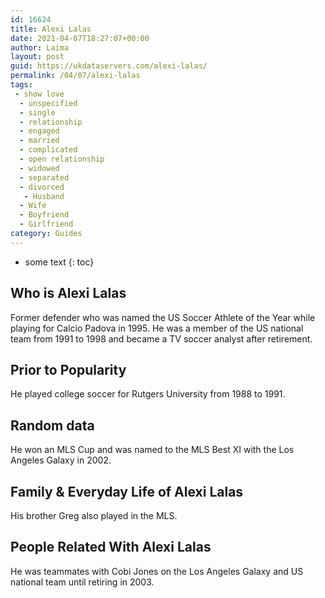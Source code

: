 ```yaml
---
id: 16624
title: Alexi Lalas
date: 2021-04-07T18:27:07+00:00
author: Laima
layout: post
guid: https://ukdataservers.com/alexi-lalas/
permalink: /04/07/alexi-lalas
tags:
 - show love
  - unspecified
  - single
  - relationship
  - engaged
  - married
  - complicated
  - open relationship
  - widowed
  - separated
  - divorced
   - Husband
  - Wife
  - Boyfriend
  - Girlfriend
category: Guides
---
```


* some text
{: toc}


## Who is Alexi Lalas
                  
                  
                  
Former defender who was named the US Soccer Athlete of the Year while playing for Calcio Padova in 1995. He was a member of the US national team from 1991 to 1998 and became a TV soccer analyst after retirement.
                  
              
            
              
            
                
                
                
## Prior to Popularity
                  
                  
                  
He played college soccer for Rutgers University from 1988 to 1991.
                  
              
            
              
            
                
                
                
## Random data
                  
                  
                  
He won an MLS Cup and was named to the MLS Best XI with the Los Angeles Galaxy in 2002.
                  
              
            
              
            
                
                
                
## Family & Everyday Life of Alexi Lalas
                  
                  
                  
His brother Greg also played in the MLS.
                  
              
            
              
            
                
                
                
## People Related With Alexi Lalas
                  
                  
                  
He was teammates with Cobi Jones on the Los Angeles Galaxy and US national team until retiring in 2003.
                  
              
            
              
            
                
              
            
              
              
            
            
              
            
          
          
          